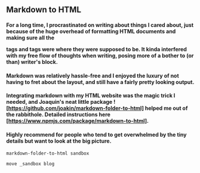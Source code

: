 ## Markdown to HTML

#### For a long time, I procrastinated on writing about things I cared about, just because of the huge overhead of formatting HTML documents and making sure all the <p> tags and <a> tags were where they were supposed to be. It kinda interfered with my free flow of thoughts when writing, posing more of a bother to (or than) writer's block.

#### Markdown was relatively hassle-free and I enjoyed the luxury of not having to fret about the layout, and still have a fairly pretty looking output.

#### Integrating markdown with my HTML website was the magic trick I needed, and Joaquin's neat little package ![https://github.com/joakin/markdown-folder-to-html] helped me out of the rabbithole. Detailed instructions here [https://www.npmjs.com/package/markdown-to-html].

#### Highly recommend for people who tend to get overwhelmed by the tiny details but want to look at the big picture.


```
markdown-folder-to-html sandbox

move _sandbox blog

```